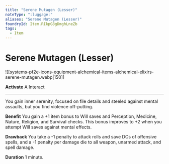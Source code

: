 ```yaml
---
title: "Serene Mutagen (Lesser)"
noteType: ":luggage:"
aliases: "Serene Mutagen (Lesser)"
foundryId: Item.RIkpG8gDmghLneZb
tags:
  - Item
---
```


# Serene Mutagen (Lesser)
![[systems-pf2e-icons-equipment-alchemical-items-alchemical-elixirs-serene-mutagen.webp|150]]

**Activate** A Interact

* * *

You gain inner serenity, focused on file details and steeled against mental assaults, but you find violence off-putting.

**Benefit** You gain a +1 item bonus to Will saves and Perception, Medicine, Nature, Religion, and Survival checks. This bonus improves to +2 when you attempt Will saves against mental effects.

**Drawback** You take a -1 penalty to attack rolls and save DCs of offensive spells, and a -1 penalty per damage die to all weapon, unarmed attack, and spell damage.

**Duration** 1 minute.


